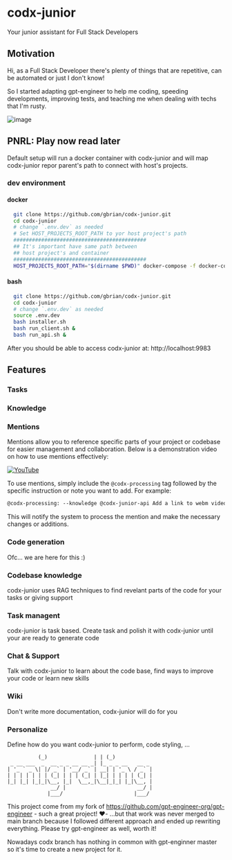# codx-junior
Your junior assistant for Full Stack Developers

## Motivation
Hi, as a Full Stack Developer there's plenty of things that are repetitive, can be automated or just I don't know!

So I started adapting gpt-engineer to help me coding, speeding developments, improving tests, and teaching me when dealing with techs that I'm rusty.

![image](https://github.com/user-attachments/assets/29123838-1b1b-44c6-a92a-c28968238385)

## PNRL: Play now read later

Default setup will run a docker container with codx-junior and will map codx-junior repor parent's path to connect with host's projects. 

### dev environment

#### docker
```sh
  git clone https://github.com/gbrian/codx-junior.git
  cd codx-junior
  # change `.env.dev` as needed
  # Set HOST_PROJECTS_ROOT_PATH to yor host project's path
  ########################################### 
  ## It's important have same path between 
  ## host project's and container 
  ###########################################
  HOST_PROJECTS_ROOT_PATH="$(dirname $PWD)" docker-compose -f docker-compose.dev.yaml up -d
```

#### bash
```sh
  git clone https://github.com/gbrian/codx-junior.git
  cd codx-junior
  # change `.env.dev` as needed
  source .env.dev
  bash installer.sh
  bash run_client.sh &
  bash run_api.sh &
```

After you should be able to access codx-junior at: 
http://localhost:9983


## Features

### Tasks

### Knowledge

### Mentions

Mentions allow you to reference specific parts of your project or codebase for easier management and collaboration. Below is a demonstration video on how to use mentions effectively:

[![YouTube](http://i.ytimg.com/vi/CDZzE4Ea6DA/hqdefault.jpg)](https://www.youtube.com/watch?v=CDZzE4Ea6DA)





To use mentions, simply include the `@codx-processing` tag followed by the specific instruction or note you want to add. For example:
```markdown
@codx-processing: --knowledge @codx-junior-api Add a link to webm video from "assets/codx_mentions_demo.webm". And explain about mentions and how to use it
```
This will notify the system to process the mention and make the necessary changes or additions.

### Code generation
Ofc... we are here for this :)

### Codebase knowledge
codx-junior uses RAG techniques to find revelant parts of the code for your tasks or giving support

### Task managent
codx-junior is task based. Create task and polish it with codx-junior until your are ready to generate code

### Chat & Support
Talk with codx-junior to learn about the code base, find ways to improve your code or learn new skills

### Wiki
Don't write more documentation, codx-junior will do for you

### Personalize
Define how do you want codx-junior to perform, code styling, ...

```           _                 _   _             
          (_)               | | (_)            
 _ __ ___  _  __ _ _ __ __ _| |_ _ _ __   __ _ 
| '_ ` _ \| |/ _` | '__/ _` | __| | '_ \ / _` |
| | | | | | | (_| | | | (_| | |_| | | | | (_| |
|_| |_| |_|_|\__, |_|  \__,_|\__|_|_| |_|\__, |
              __/ |                       __/ |
             |___/                       |___/ 
```
This project come from my fork of https://github.com/gpt-engineer-org/gpt-engineer - such a great project! ❤️- ...but that work was never merged to main branch because I followed different approach and ended up rewriting everything. Please try gpt-engineer as well, worth it!

Nowadays codx branch has nothing in common with gpt-enginner master so it's time to create a new project for it. 
